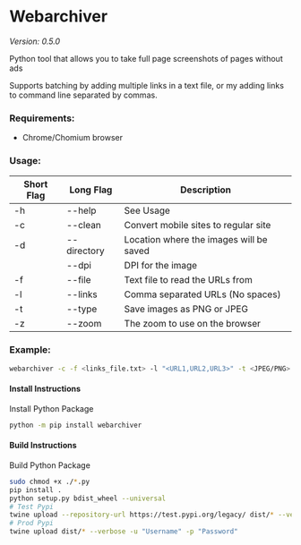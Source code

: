 # Webarchiver
*Version: 0.5.0*

Python tool that allows you to take full page screenshots of pages without ads

Supports batching by adding multiple links in a text file, or my adding links to command line separated by commas.

### Requirements:
- Chrome/Chomium browser

### Usage:
| Short Flag | Long Flag   | Description                             |
|------------|-------------|-----------------------------------------|
| -h         | --help      | See Usage                               |
| -c         | --clean     | Convert mobile sites to regular site    |
| -d         | --directory | Location where the images will be saved |
|            | --dpi       | DPI for the image                       |
| -f         | --file      | Text file to read the URLs from         |
| -l         | --links     | Comma separated URLs (No spaces)        |
| -t         | --type      | Save images as PNG or JPEG              |
| -z         | --zoom      | The zoom to use on the browser          |


### Example:
```bash
webarchiver -c -f <links_file.txt> -l "<URL1,URL2,URL3>" -t <JPEG/PNG> -d "~/Downloads" -z 100 --dpi 1
```

#### Install Instructions
Install Python Package

```bash
python -m pip install webarchiver
```

#### Build Instructions
Build Python Package

```bash
sudo chmod +x ./*.py
pip install .
python setup.py bdist_wheel --universal
# Test Pypi
twine upload --repository-url https://test.pypi.org/legacy/ dist/* --verbose -u "Username" -p "Password"
# Prod Pypi
twine upload dist/* --verbose -u "Username" -p "Password"
```
